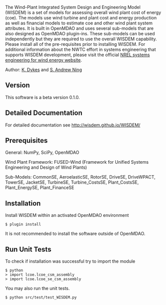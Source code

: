 The Wind-Plant Integrated System Design and Engineering Model (WISDEM) is a set of models for assessing overall wind plant cost of energy (coe).  The models use wind turbine and plant cost and energy production as well as financial models to estimate coe and other wind plant system attributes.  It is built in OpenMDAO and uses several sub-models that are also designed as OpenMDAO plugin-ins.  These sub-models can be used independently but they are required to use the overall WISDEM capability.  Please install all of the pre-requisites prior to installing WISDEM.  For additional information about the NWTC effort in systems engineering that supports WISDEM development, please visit the official [NREL systems engineering for wind energy website](http://www.nrel.gov/wind/systems_engineering/).

Author: [K. Dykes](mailto:katherine.dykes@nrel.gov) and [S. Andrew Ning](mailto:simeon.ning@nrel.gov)

## Version

This software is a beta version 0.1.0.

## Detailed Documentation

For detailed documentation see <http://wisdem.github.io/WISDEM/>

## Prerequisites

General: NumPy, SciPy, OpenMDAO

Wind Plant Framework: FUSED-Wind (Framework for Unified Systems Engineering and Design of Wind Plants)

Sub-Models: CommonSE, AeroelasticSE, RotorSE, DriveSE, DriveWPACT, TowerSE, JacketSE, TurbineSE, Turbine_CostsSE, Plant_CostsSE, Plant_EnergySE, Plant_FinanceSE

## Installation

Install WISDEM within an activated OpenMDAO environment

	$ plugin install

It is not recommended to install the software outside of OpenMDAO.

## Run Unit Tests

To check if installation was successful try to import the module

	$ python
	> import lcoe.lcoe_csm_assembly
	> import lcoe.lcoe_se_csm_assembly

You may also run the unit tests.

	$ python src/test/test_WISDEM.py

